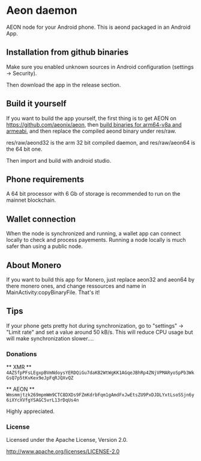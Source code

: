 # Aeon daemon
 
AEON node for your Android phone. This is aeond packaged in an Android App.  


## Installation from github binaries

Make sure you enabled unknown sources in Android configuration (settings -> Security).

Then download the app in the release section. 




## Build it yourself

If you want to build the app yourself, the first thing is to get AEON on https://github.com/aeonix/aeon, then [build binaries for arm64-v8a and armeabi](https://github.com/BigslimVdub/AeonAndroidArmV8), and then replace the compiled aeond binary under res/raw.

res/raw/aeond32 is the arm 32 bit compiled daemon, and res/raw/aeon64 is the 64 bit one.

Then import and build with android studio.  


## Phone requirements
A 64 bit processor with 6 Gb of storage is recommended to run on the mainnet blockchain.  


## Wallet connection
When the node is synchronized and running, a wallet app can connect locally to check and process payements.
Running a node locally is much safer than using a public node.  


## About Monero
If you want to build this app for Monero, just replace aeon32 and aeon64 by there monero ones, and change ressources and name in MainActivity:copyBinaryFile. That's it!  

## Tips
If your phone gets pretty hot during synchronization, go to "settings" -> "Limit rate" and set a value around 50 kB/s. This will reduce CPU usage but will make synchronization slower....  


### Donations

** XMR **    `4AZSfpPFsLEgxpBVmNdoysYERDQiGu7daKB2WtWgKK1AGqeJBhRp4ZNjVPMARyoSpPb3WkGsQ7p5tKvKex9eJpFqRJQXvQZ`

** AEON **   `Wmsmmjtzk269mpmWm9CTC8DXDs9FZmKdrbFqm1gAmdFxJwEtsZU9PxDJDLYxtLsoSSjn6y6iXYcXVfgYSAGC5vrL13rDqUs4n`

Highly appreciated.  


### License

Licensed under the Apache License, Version 2.0.

http://www.apache.org/licenses/LICENSE-2.0

